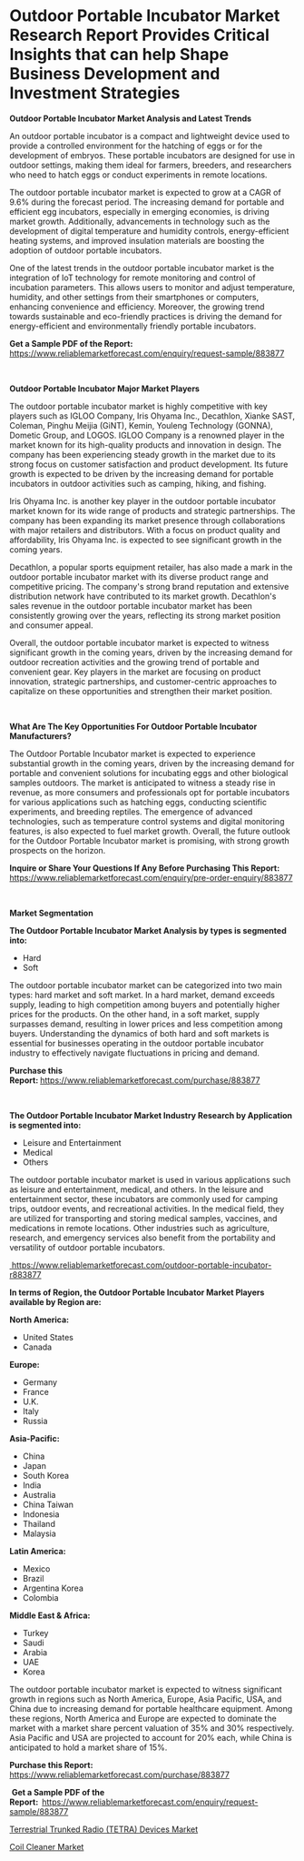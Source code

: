 <p><h1>Outdoor Portable Incubator Market Research Report Provides Critical Insights that can help Shape Business Development and Investment Strategies</h1></p><p><strong>Outdoor Portable Incubator Market Analysis and Latest Trends</strong></p>
<p><p>An outdoor portable incubator is a compact and lightweight device used to provide a controlled environment for the hatching of eggs or for the development of embryos. These portable incubators are designed for use in outdoor settings, making them ideal for farmers, breeders, and researchers who need to hatch eggs or conduct experiments in remote locations.</p><p>The outdoor portable incubator market is expected to grow at a CAGR of 9.6% during the forecast period. The increasing demand for portable and efficient egg incubators, especially in emerging economies, is driving market growth. Additionally, advancements in technology such as the development of digital temperature and humidity controls, energy-efficient heating systems, and improved insulation materials are boosting the adoption of outdoor portable incubators.</p><p>One of the latest trends in the outdoor portable incubator market is the integration of IoT technology for remote monitoring and control of incubation parameters. This allows users to monitor and adjust temperature, humidity, and other settings from their smartphones or computers, enhancing convenience and efficiency. Moreover, the growing trend towards sustainable and eco-friendly practices is driving the demand for energy-efficient and environmentally friendly portable incubators.</p></p>
<p><strong>Get a Sample PDF of the Report:&nbsp;</strong> <a href="https://www.reliablemarketforecast.com/enquiry/request-sample/883877">https://www.reliablemarketforecast.com/enquiry/request-sample/883877</a></p>
<p>&nbsp;</p>
<p><strong>Outdoor Portable Incubator Major Market Players</strong></p>
<p><p>The outdoor portable incubator market is highly competitive with key players such as IGLOO Company, Iris Ohyama Inc., Decathlon, Xianke SAST, Coleman, Pinghu Meijia (GiNT), Kemin, Youleng Technology (GONNA), Dometic Group, and LOGOS. IGLOO Company is a renowned player in the market known for its high-quality products and innovation in design. The company has been experiencing steady growth in the market due to its strong focus on customer satisfaction and product development. Its future growth is expected to be driven by the increasing demand for portable incubators in outdoor activities such as camping, hiking, and fishing.</p><p>Iris Ohyama Inc. is another key player in the outdoor portable incubator market known for its wide range of products and strategic partnerships. The company has been expanding its market presence through collaborations with major retailers and distributors. With a focus on product quality and affordability, Iris Ohyama Inc. is expected to see significant growth in the coming years.</p><p>Decathlon, a popular sports equipment retailer, has also made a mark in the outdoor portable incubator market with its diverse product range and competitive pricing. The company's strong brand reputation and extensive distribution network have contributed to its market growth. Decathlon's sales revenue in the outdoor portable incubator market has been consistently growing over the years, reflecting its strong market position and consumer appeal.</p><p>Overall, the outdoor portable incubator market is expected to witness significant growth in the coming years, driven by the increasing demand for outdoor recreation activities and the growing trend of portable and convenient gear. Key players in the market are focusing on product innovation, strategic partnerships, and customer-centric approaches to capitalize on these opportunities and strengthen their market position.</p></p>
<p>&nbsp;</p>
<p><strong>What Are The Key Opportunities For Outdoor Portable Incubator Manufacturers?</strong></p>
<p><p>The Outdoor Portable Incubator market is expected to experience substantial growth in the coming years, driven by the increasing demand for portable and convenient solutions for incubating eggs and other biological samples outdoors. The market is anticipated to witness a steady rise in revenue, as more consumers and professionals opt for portable incubators for various applications such as hatching eggs, conducting scientific experiments, and breeding reptiles. The emergence of advanced technologies, such as temperature control systems and digital monitoring features, is also expected to fuel market growth. Overall, the future outlook for the Outdoor Portable Incubator market is promising, with strong growth prospects on the horizon.</p></p>
<p><strong>Inquire or Share Your Questions If Any Before Purchasing This Report:</strong> <a href="https://www.reliablemarketforecast.com/enquiry/pre-order-enquiry/883877">https://www.reliablemarketforecast.com/enquiry/pre-order-enquiry/883877</a></p>
<p>&nbsp;</p>
<p><strong>Market Segmentation</strong></p>
<p><strong>The Outdoor Portable Incubator Market Analysis by types is segmented into:</strong></p>
<p><ul><li>Hard</li><li>Soft</li></ul></p>
<p><p>The outdoor portable incubator market can be categorized into two main types: hard market and soft market. In a hard market, demand exceeds supply, leading to high competition among buyers and potentially higher prices for the products. On the other hand, in a soft market, supply surpasses demand, resulting in lower prices and less competition among buyers. Understanding the dynamics of both hard and soft markets is essential for businesses operating in the outdoor portable incubator industry to effectively navigate fluctuations in pricing and demand.</p></p>
<p><strong>Purchase this Report:&nbsp;</strong><a href="https://www.reliablemarketforecast.com/purchase/883877">https://www.reliablemarketforecast.com/purchase/883877</a></p>
<p>&nbsp;</p>
<p><strong>The Outdoor Portable Incubator Market Industry Research by Application is segmented into:</strong></p>
<p><ul><li>Leisure and Entertainment</li><li>Medical</li><li>Others</li></ul></p>
<p><p>The outdoor portable incubator market is used in various applications such as leisure and entertainment, medical, and others. In the leisure and entertainment sector, these incubators are commonly used for camping trips, outdoor events, and recreational activities. In the medical field, they are utilized for transporting and storing medical samples, vaccines, and medications in remote locations. Other industries such as agriculture, research, and emergency services also benefit from the portability and versatility of outdoor portable incubators.</p></p>
<p><a href="https://www.reliablemarketforecast.com/outdoor-portable-incubator-r883877">&nbsp;https://www.reliablemarketforecast.com/outdoor-portable-incubator-r883877</a></p>
<p><strong>In terms of Region, the Outdoor Portable Incubator Market Players available by Region are:</strong></p>
<p>
    <p> <strong> North America: </strong>
        <ul>
            <li>United States</li>
            <li>Canada</li>
        </ul>
        </p> 
    <p> <strong> Europe: </strong>
        <ul>
            <li>Germany</li>
            <li>France</li>
            <li>U.K.</li>
            <li>Italy</li>
            <li>Russia</li>
        </ul>
        </p> 
    <p> <strong> Asia-Pacific: </strong>
        <ul>
            <li>China</li>
            <li>Japan</li>
            <li>South Korea</li>
            <li>India</li>
            <li>Australia</li>
            <li>China Taiwan</li>
            <li>Indonesia</li>
            <li>Thailand</li>
            <li>Malaysia</li>
        </ul>
        </p> 
    <p> <strong> Latin America: </strong>
        <ul>
            <li>Mexico</li>
            <li>Brazil</li>
            <li>Argentina Korea</li>
            <li>Colombia</li>
        </ul>
        </p> 
    <p> <strong> Middle East & Africa: </strong>
        <ul>
            <li>Turkey</li>
            <li>Saudi</li>
            <li>Arabia</li>
            <li>UAE</li>
            <li>Korea</li>
        </ul>
    </p>
    </p>
<p><p>The outdoor portable incubator market is expected to witness significant growth in regions such as North America, Europe, Asia Pacific, USA, and China due to increasing demand for portable healthcare equipment. Among these regions, North America and Europe are expected to dominate the market with a market share percent valuation of 35% and 30% respectively. Asia Pacific and USA are projected to account for 20% each, while China is anticipated to hold a market share of 15%.</p></p>
<p><strong>Purchase this Report: </strong><a href="https://www.reliablemarketforecast.com/purchase/883877">https://www.reliablemarketforecast.com/purchase/883877</a></p>
<p>&nbsp;<strong>Get a Sample PDF of the Report:&nbsp;&nbsp;</strong><a href="https://www.reliablemarketforecast.com/enquiry/request-sample/883877">https://www.reliablemarketforecast.com/enquiry/request-sample/883877</a></p>
<p><strong></strong></p>
<p><p><a href="https://github.com/sydneyHley85/Market-Research-Report-List-1/blob/main/terrestrial-trunked-radio-tetra-devices-market.md">Terrestrial Trunked Radio (TETRA) Devices Market</a></p><p><a href="https://github.com/trameciabutler45/Market-Research-Report-List-1/blob/main/coil-cleaner-market.md">Coil Cleaner Market</a></p></p>